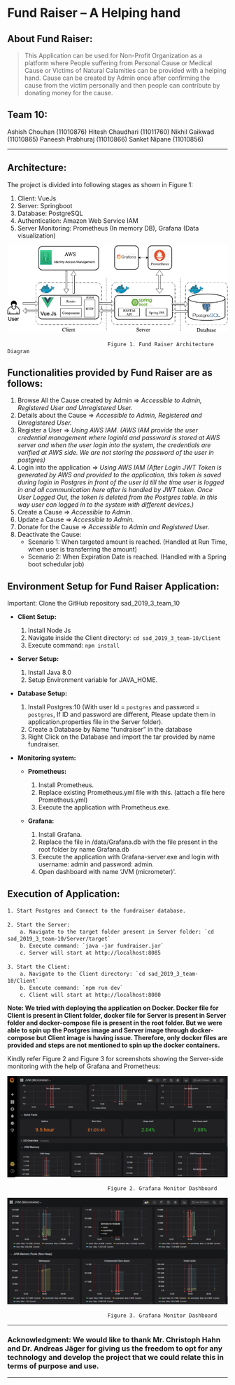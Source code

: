 # Fund Raiser – A Helping hand 

## About Fund Raiser:

> This Application can be used for Non-Profit Organization as a platform where People suffering from Personal Cause or Medical Cause or Victims of Natural Calamities can be provided with a helping hand. Cause can be created by Admin once after confirming the cause from the victim personally and then people can contribute by donating money for the cause.

## Team 10:

Ashish Chouhan (11010876)			Hitesh Chaudhari (11011760) 
Nikhil Gaikwad (11010865) 		Paneesh Prabhuraj (11010866)
Sanket Nipane (11010856)

---

## Architecture:

The project is divided into following stages as shown in Figure 1:

1.	Client:		          VueJs
2.	Server:		          Springboot
3.	Database:		        PostgreSQL
4.	Authentication: 	  Amazon Web Service IAM
5.	Server Monitoring: 	Prometheus (In memory DB), Grafana (Data visualization)

![screenshot](Fund_Raiser_Application_Images/SAD_Architecture_Diagram.png)

                                    Figure 1. Fund Raiser Architecture Diagram

## Functionalities provided by Fund Raiser are as follows:

1. Browse All the Cause created by Admin  => *Accessible to Admin, Registered User and Unregistered User.*
2. Details about the Cause                => *Accessible to Admin, Registered and Unregistered User.*
3. Register a User                        => *Using AWS IAM. (AWS IAM provide the user credential management where loginId and                                               password is stored at AWS server and when the user login into the system, the                                                 credentials are verified at AWS side. We are not storing the password of the                                                   user in postgres)*
4. Login into the application             => *Using AWS IAM (After Login JWT Token is generated by AWS and provided to the                                                   application, this token is saved during login in Postgres in front of the user                                                 id till the time user is logged in and all communication here after is handled                                                 by JWT token. Once User Logged Out, the token is deleted from the Postgres                                                     table. In this way user can logged in to the system with different devices.)* 
5. Create a Cause                         => *Accessible to Admin.*
6. Update a Cause                         => *Accessible to Admin.*
7. Donate for the Cause                   => *Accessible to Admin and Registered User.*
8. Deactivate the Cause:
   * Scenario 1: When targeted amount is reached. (Handled at Run Time, when user is transferring the                  amount)
   * Scenario 2: When Expiration Date is reached. (Handled with a Spring boot schedular job)

## Environment Setup for Fund Raiser Application:

Important: Clone the GitHub repository sad_2019_3_team_10

* **Client Setup:**
    1. Install Node Js
    2. Navigate inside the Client directory: `cd sad_2019_3_team-10/Client`
    3. Execute command: `npm install`

* **Server Setup:**
    1. Install Java 8.0
    2. Setup Environment variable for JAVA_HOME.

* **Database Setup:**
    1. Install Postgres:10 (With user Id = `postgres` and password = `postgres`, If ID and password are different, Please            update them in application.properties file in the Server folder).
    2. Create a Database by Name “fundraiser” in the database
    3. Right Click on the Database and import the tar provided by name fundraiser.

* **Monitoring system:**
  * **Prometheus:**
    1. Install Prometheus.
    2. Replace existing Prometheus.yml file with this. (attach a file here Prometheus.yml)
    3. Execute the application with Prometheus.exe. 

  * **Grafana:**
    1. Install Grafana.
    2. Replace the file in /data/Grafana.db with the file present in the root folder by name Grafana.db
    3. Execute the application with Grafana-server.exe and login with username: admin and password: admin.
    4. Open dashboard with name ‘JVM (micrometer)’.

## Execution of Application:

    1. Start Postgres and Connect to the fundraiser database.

    2. Start the Server:
        a. Navigate to the target folder present in Server folder: `cd sad_2019_3_team-10/Server/target`
        b. Execute command: `java -jar fundraiser.jar`
        c. Server will start at http://localhost:8085

    3. Start the Client:
        a. Navigate to the Client directory: `cd sad_2019_3_team-10/Client`
        b. Execute command: `npm run dev`
        c. Client will start at http://localhost:8080

**Note: We tried with deploying the application on Docker. Docker file for Client is present in Client folder, docker file       for Server is present in Server folder and docker-compose file is present in the root folder. But we were able to spin up     the Postgres image and Server image through docker-compose but Client image is having issue. Therefore, only docker files     are provided and steps are not mentioned to spin up the docker containers.**

Kindly refer Figure 2 and Figure 3 for screenshots showing the Server-side monitoring with the help of Grafana and Prometheus:

![screenshot](Fund_Raiser_Application_Images/grafana_dashbaord_Monitor.png)

                                    Figure 2. Grafana Monitor Dashboard 
                                    
![screenshot](Fund_Raiser_Application_Images/grafana_dashboard.PNG)

                                    Figure 3. Grafana Monitor Dashboard
---

### Acknowledgment: We would like to thank Mr. Christoph Hahn and Dr. Andreas Jäger for giving us the freedom to opt for any technology and develop the project that we could relate this in terms of purpose and use. ###

---



